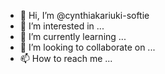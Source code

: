 - 👋 Hi, I’m @cynthiakariuki-softie
- 👀 I’m interested in ...
- 🌱 I’m currently learning ...
- 💞️ I’m looking to collaborate on ...
- 📫 How to reach me ...

<!---
cynthiakariuki-softie/cynthiakariuki-softie is a ✨ special ✨ repository because its `README.md` (this file) appears on your GitHub profile.
You can click the Preview link to take a look at your changes.
--->
